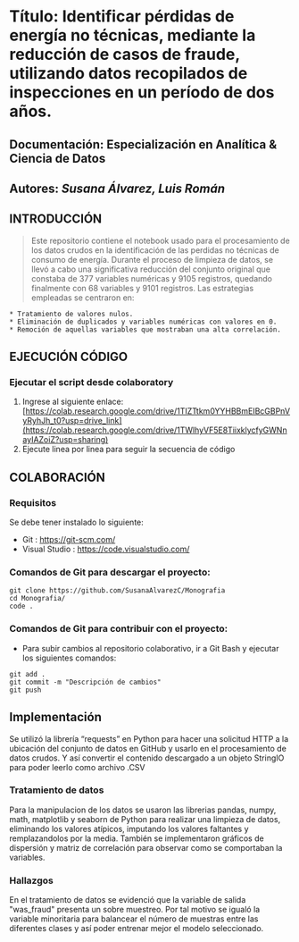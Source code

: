 # Título: Identificar pérdidas de energía no técnicas, mediante la reducción de casos de fraude, utilizando datos recopilados de inspecciones en un período de dos años.
## Documentación: Especialización en Analítica & Ciencia de Datos
## Autores: _Susana Álvarez, Luis Román_ 

## INTRODUCCIÓN

> Este repositorio contiene el notebook usado para el procesamiento de los datos crudos en la identificación de las perdidas no técnicas de consumo de energía. Durante el proceso de limpieza de datos, se llevó a cabo una significativa reducción del conjunto original que constaba de 377 variables numéricas y 9105 registros, quedando finalmente con 68 variables y 9101 registros. Las estrategias empleadas se centraron en:

    * Tratamiento de valores nulos.
    * Eliminación de duplicados y variables numéricas con valores en 0.
    * Remoción de aquellas variables que mostraban una alta correlación.


## EJECUCIÓN CÓDIGO

### Ejecutar el script desde colaboratory

1. Ingrese al siguiente enlace: [https://colab.research.google.com/drive/1TIZTtkm0YYHBBmEIBcGBPnVyRyhJh_t0?usp=drive_link](https://colab.research.google.com/drive/1TWlhyVF5E8TiixklycfyGWNnayIAZoiZ?usp=sharing)
2. Ejecute linea por linea para seguir la secuencia de código

## COLABORACIÓN 

### Requisitos

Se debe tener instalado lo siguiente:

- Git : https://git-scm.com/
- Visual Studio : https://code.visualstudio.com/

### Comandos de Git para descargar el proyecto:

```
git clone https://github.com/SusanaAlvarezC/Monografia
cd Monografia/
code .
```

### Comandos de Git para contribuir con el proyecto:

* Para subir cambios al repositorio colaborativo, ir a Git Bash y ejecutar los siguientes comandos:
```
git add .
git commit -m "Descripción de cambios"
git push
```

## Implementación

Se utilizó la librería “requests” en Python para hacer una solicitud HTTP a la ubicación del conjunto de datos en GitHub y usarlo en el procesamiento de datos crudos. Y así convertir el contenido descargado a un objeto StringIO para poder leerlo como archivo .CSV


### Tratamiento de datos

Para la manipulacion de los datos se usaron las librerias pandas, numpy, math, matplotlib y seaborn de Python para realizar una limpieza de datos, eliminando los valores atípicos, imputando los valores faltantes y remplazandolos por la media. También se implementaron gráficos de dispersión y matriz de correlación para observar como se comportaban la variables.   


### Hallazgos

En el tratamiento de datos se evidenció que la variable de salida "was_fraud" presenta un sobre muestreo. Por tal motivo se igualó la variable minoritaria para balancear el número de muestras entre las diferentes clases y así poder entrenar mejor el modelo seleccionado.
